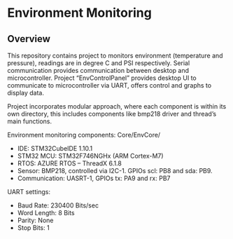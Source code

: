 # Environment Monitoring 

## Overview
This repository contains project to monitors environment (temperature and pressure), readings are in degree C and PSI respectively. Serial communication provides communication between desktop and microcontroller. Project “EnvControlPanel” provides desktop UI to communicate to microcontroller via UART, offers control and graphs to display data. 

Project incorporates modular approach, where each component is within its own directory, this includes components like bmp218 driver and thread’s main functions.

Environment monitoring components: Core/EnvCore/ 


* IDE: STM32CubeIDE 1.10.1
* STM32 MCU: STM32F746NGHx (ARM Cortex-M7) 
* RTOS: AZURE RTOS – ThreadX 6.1.8
* Sensor: BMP218, controlled via I2C-1. GPIOs scl: PB8 and sda: PB9.
* Communication: UASRT-1, GPIOs tx: PA9 and rx: PB7

UART settings:
* Baud Rate: 230400 Bits/sec
* Word Length: 8 Bits
* Parity: None
* Stop Bits: 1

